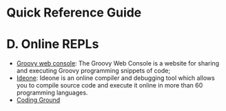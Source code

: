 Quick Reference Guide
=====================

# D. Online REPLs

- [Groovy web console](http://groovyconsole.appspot.com/): The Groovy Web Console is a website for sharing and executing Groovy programming snippets of code;
- [Ideone](http://ideone.com/): Ideone is an online compiler and debugging tool which allows you to compile source code and execute it online in more than 60 programming languages.
- [Coding Ground](http://www.tutorialspoint.com/execute_groovy_online.php)
